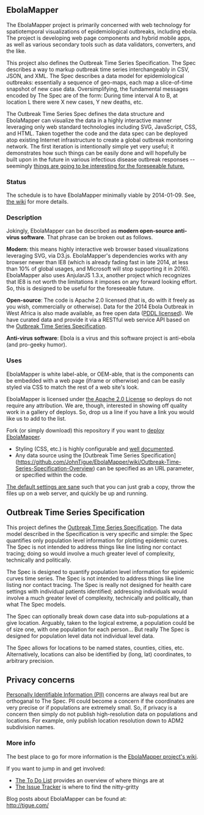 ## EbolaMapper
The EbolaMapper project is primarily concerned with web technology for spatiotemporal visualizations of epidemiological outbreaks, including ebola. The project is developing web page components and hybrid mobile apps, as well as various secondary tools such as data validators, converters, and the like. 

This project also defines the Outbreak Time Series Specification. The Spec describes a way to markup outbreak time series interchangeably in CSV, JSON, and XML. The Spec describes a data model for epidemiological outbreaks: essentially a sequence of geo-maps, each map a slice-of-time snapshot of new case data. Oversimplifying, the fundamental messages encoded by The Spec are of the form: During time interval A to B, at location L there were X new cases, Y new deaths, etc.

The Outbreak Time Series Spec defines the data structure and EbolaMapper can visualize the data in a highly interactive manner leveraging only web standard technologies including SVG, JavaScript, CSS, and HTML. Taken together the code and the data spec can be deployed atop existing Internet infrastructure to create a global outbreak monitoring network. The first iteration is intentionally simple yet very useful; it demonstrates how such things can be easily done and will hopefully be built upon in the future in various infectious disease outbreak responses -- seemingly [things are going to be interesting for the foreseeable future.](http://bigstory.ap.org/article/db7d627eb16841f7b78909b035e96e6f/experts-it-was-busy-black-eye-year-disease-control)

### Status
The schedule is to have EbolaMapper minimally viable by 2014-01-09. See, [the wiki](https://github.com/JohnTigue/EbolaMapper/wiki#status) for more details.

### Description
Jokingly, EbolaMapper can be described as **modern open-source anti-virus software**. That phrase can be broken out as follows.

**Modern**: this means highly interactive web browser based visualizations leveraging SVG, via D3.js. EbolaMapper's dependencies works with any browser newer than IE8 (which is already fading fast in late 2014, at less than 10% of global usages, and Microsoft will stop supporting it in 2016). EbolaMapper also uses AnjularJS 1.3.x, another project which recognizes that IE8 is not worth the limitations it imposes on any forward looking effort. So, this is designed to be useful for the foreseeable future.

**Open-source**: The code is Apache 2.0 licensed (that is, do with it freely as you wish, commercially or otherwise). Data for the 2014 Ebola Outbreak in West Africa is also made available, as free open data ([PDDL licensed](http://opendatacommons.org/licenses/pddl/)). We have curated data and provide it via a RESTful web service API based on the [Outbreak Time Series Specification](https://github.com/JohnTigue/EbolaMapper/wiki/Outbreak-Time-Series-Specification-Overview).

**Anti-virus software**: Ebola is a virus and this software project is anti-ebola (and pro-geeky humor).

### Uses
EbolaMapper is white label-able, or OEM-able, that is the components can be embedded with a web page (iframe or otherwise) and can be easily styled via CSS to match the rest of a web site's look.

EbolaMapper is licensed under [the Apache 2.0 License](http://www.apache.org/licenses/LICENSE-2.0.html) so deploys do not require any attribution. We are, though, interested in showing off quality work in a gallery of deploys. So, drop us a line if you have a link you would like us to add to the list.

Fork (or simply download) this repository if you want to [deploy EbolaMapper](https://github.com/JohnTigue/EbolaMapper/wiki/Deployment-HOWTO). 
- Styling (CSS, etc.) is highly configurable and [well documented](https://github.com/JohnTigue/EbolaMapper/wiki/White-Label). 
- Any data source using the [Outbreak Time Series Specification] (https://github.com/JohnTigue/EbolaMapper/wiki/Outbreak-Time-Series-Specification-Overview) can be specified as an URL parameter, or specified within the code.

[The default settings are sane](http://en.wikipedia.org/wiki/Convention_over_configuration) such that you can just grab a copy, throw the files up on a web server, and quickly be up and running.

## Outbreak Time Series Specification
This project defines the [Outbreak Time Series Specification](https://github.com/JohnTigue/EbolaMapper/wiki/Outbreak-Time-Series-Specification-Overview). The data model described in the Specification is very specific and simple: the Spec quantifies only population level information for plotting epidemic curves. The Spec is not intended to address things like line listing nor contact tracing; doing so would involve a much greater level of 
complexity, technically and politically.

The Spec is designed to quantify population level information for epidemic curves time series. 
The Spec is not intended to address things like line listing nor contact tracing.
The Spec is really not designed for health care settings with individual patients identified; 
addressing individuals would involve a much greater level of complexity, technically and politically, than what The Spec models.

The Spec can optionally break down case data into sub-populations at a give location.
Arguably, taken to the logical extreme, a population could be of size one, with one population for each person...
But really The Spec is designed for population level data not individual level data. 

The Spec allows for locations to be named states, counties, cities, etc.
Alternatively, locations can also be identified by (long, lat) coordinates, to arbitrary precision.

## Privacy concerns
[Personally Identifiable Information (PII)](http://en.wikipedia.org/wiki/Personally_identifiable_information) concerns are always real but are orthoganal to The Spec. PII could become a concern if the coordinates are very precise or if populations are extremely small. So, if privacy is a concern then simply do not publish high-resolution data on populations and locations. For example, only publish location resolution down to ADM2 subdivision names.

### More info
The best place to go for more information is the [EbolaMapper project's wiki](https://github.com/JohnTigue/EbolaMapper/wiki).

If you want to jump in and get involved:  
- [The To Do List](https://github.com/JohnTigue/EbolaMapper/wiki/To-Do-List) provides an overview of where things are at  
- [The Issue Tracker](https://github.com/JohnTigue/EbolaMapper/issues) is where to find the nitty-gritty

Blog posts about EbolaMapper can be found at:  
http://tigue.com/

